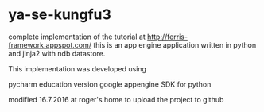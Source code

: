 # ya-se-kungfu3
complete implementation of the tutorial at http://ferris-framework.appspot.com/ 
this is an app engine application 
written in python and jinja2 with ndb datastore.

This implementation was developed using 

pycharm education version
google appengine SDK for python

modified 16.7.2016 at roger's home to upload the project to github
